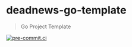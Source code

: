 # deadnews-go-template

> Go Project Template

[![pre-commit.ci](https://results.pre-commit.ci/badge/github/DeadNews/deadnews-go-template/main.svg)](https://results.pre-commit.ci/latest/github/DeadNews/deadnews-go-template/main)
